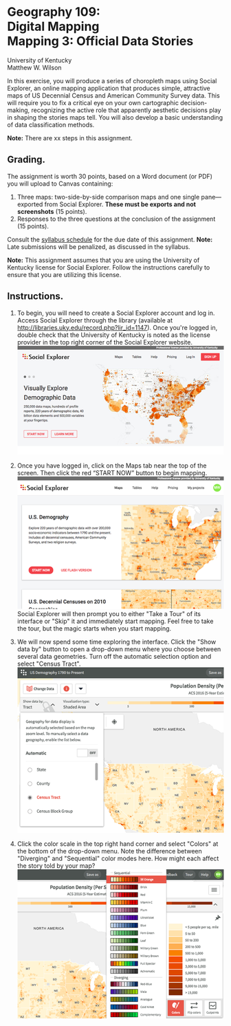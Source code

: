 # Geography 109:<br>Digital Mapping<br>Mapping 3: Official Data Stories

University of Kentucky
<br>Matthew W. Wilson

In this exercise, you will produce a series of choropleth maps using Social Explorer, an online mapping application that produces simple, attractive maps of US Decennial Census and American Community Survey data. This will require you to fix a critical eye on your own cartographic decision-making, recognizing the active role that apparently aesthetic decisions play in shaping the stories maps tell. You will also develop a basic understanding of data classification methods.

**Note:** There are xx steps in this assignment.

## Grading.

The assignment is worth 30 points, based on a Word document (or PDF) you will upload to Canvas containing:
1. Three maps: two-side-by-side comparison maps and one single pane—exported from Social Explorer. **These must be exports and not screenshots** (15 points).
2. Responses to the three questions at the conclusion of the assignment (15 points).

Consult the [syllabus schedule](../syllabus.md#viii-schedule) for the due date of this assignment. **Note:** Late submissions will be penalized, as discussed in the syllabus.

**Note:** This assignment assumes that you are using the University of Kentucky license for Social Explorer. Follow the instructions carefully to ensure that you are utilizing this license.

## Instructions.

1. To begin, you will need to create a Social Explorer account and log in. Access Social Explorer through the library (available at http://libraries.uky.edu/record.php?lir_id=1147). Once you're logged in, double check that the University of Kentucky is noted as the license provider in the top right corner of the Social Explorer website.<br>![Social Explorer at UK](assets/images/socialexp_signin.png)

2. Once you have logged in, click on the Maps tab near the top of the screen. Then click the red “START NOW” button to begin mapping.<br>![Start Social Explorer](assets/images/socialexp_start.png)<br>Social Explorer will then prompt you to either "Take a Tour" of its interface or "Skip" it and immediately start mapping. Feel free to take the tour, but the magic starts when you start mapping.

3. We will now spend some time exploring the interface. Click the "Show data by" button to open a drop-down menu where you choose between several data geometries. Turn off the automatic selection option and select "Census Tract".<br>![Show Data By](assets/images/socialexp_showdataby.png)

4. Click the color scale in the top right hand corner and select "Colors" at the bottom of the drop-down menu. Note the difference between "Diverging" and "Sequential" color modes here. How might each affect the story told by your map?<br>![Color Scale](assets/images/socialexp_colorscale.png)
